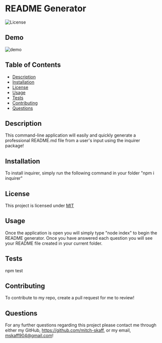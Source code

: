 
  # README Generator 
  
  ![License](https://img.shields.io/badge/License-MIT-yellow)

  ## Demo
  ![demo]()

  ## Table of Contents
  * [Description](#Description)
  * [Installation](#Installation)
  * [License](#License)
  * [Usage](#Usage)
  * [Tests](#Tests)
  * [Contributing](#Contributing)
  * [Questions](#Questions)
          
  ## Description
  This command-line application will easily and quickly generate a professional README.md file from a user's input using the inquirer package!

  ## Installation
  To install inquirer, simply run the following command in your folder "npm i inquirer"

  ## License
This project is licensed under [MIT](https://choosealicense.com/licenses/mit/)

  ## Usage
  Once the application is open you will simply type "node index" to begin the README generator. Once you have answered each question you will see your README file created in your current folder.

  ## Tests
  npm test

  ## Contributing
  To contribute to my repo, create a pull request for me to review!

  ## Questions
  For any further questions regarding this project please contact me through either my GitHub, https://github.com/mitch-skaff, or my email, mskaff904@gmail.com!